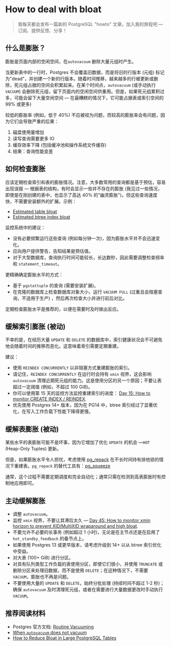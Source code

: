 # How to deal with bloat

>我每天都会发布一篇新的 PostgreSQL "howto" 文章。加入我的旅程吧 — 订阅、提供反馈、分享！

## 什么是膨胀？

膨胀是页面内部的空闲空间，在`autovacuum` 删除大量元组时产生。

当更新表中的一行时，Postgres 不会覆盖旧数据，而是将旧的行版本 (元组) 标记为"dead"，并创建一个新的行版本。随着时间推移，越来越多的行被更新或删除，死元组占据的空间会积累起来。在某个时间点，`autovacuum` (或手动执行 `VACUUM`) 会删除死元组，留下页面内的空闲空间供重用。但是，如果死元组累积过多，可能会留下大量空闲空间 — 在最糟糕的情况下，它可能占据表或索引空间的 99% 或更多)

较低的膨胀率 (例如，低于 40%) 不应被视为问题，而较高的膨胀率会有问题，因为它们会导致严重的后果：

1. 磁盘使用量增加
2. 读写查询需要更多 IO
3. 缓存效率下降 (包括缓冲池和操作系统文件缓存)
4. 结果：查询性能变差

## 如何检查膨胀

应该定期检查索引和表的膨胀情况。注意，大多数常用的查询都是基于预估，容易出现误报 — 根据表的结构，有时会显示一些并不存在的膨胀 (我见过一些情况，即使是在刚创建的表中，也显示了高达 40% 的"幽灵膨胀")。但这些查询速度快，不需要安装额外的扩展。示例：

- [Estimated table bloat](https://github.com/NikolayS/postgres_dba/blob/master/sql/b1_table_estimation.sql)
- [Estimated btree index bloat](https://github.com/NikolayS/postgres_dba/blob/master/sql/b2_btree_estimation.sql)

监控系统中的建议：

- 没有必要频繁运行这些查询 (例如每分钟一次)，因为膨胀水平并不会迅速变化。
- 应向用户提供警告，告知结果是预估值。
- 对于大型数据库，查询执行时间可能较长，长达数秒，因此需要调整检查频率和 `statement_timeout`。

更精确确定膨胀水平的方式：

- 基于 `pgstattuple` 的查询 (需要安装扩展)。
- 在克隆的数据库上检查数据库对象大小，运行 `VACUUM FULL` (过重且会阻塞查询，不适用于生产) ，然后再次检查大小并进行前后对比。

定期检查膨胀水平是推荐的，以便在需要时及时做出反应。

## 缓解索引膨胀 (被动)

不幸的是，在经历大量 `UPDATE` 和 `DELETE` 的数据库中，索引健康状况会不可避免地会随着时间的推移而恶化。这意味着索引需要定期重建。

建议：

- 使用 `REINDEX CONCURRENTLY` 以非阻塞方式重建膨胀的索引。
- 请记住，`REINDEX CONCURRENTLY` 在运行时会持有 `xmin` 视界，这会影响 `autovacuum` 清理近期死元组的能力。这是使用分区的另一个原因；不要让表超过一定阈值 (例如，不超过 100 GiB)。
- 你可以使用第 15 天的监控方法监控重建索引的进度： [Day 15: How to monitor CREATE INDEX / REINDEX]().
- 优先使用 Postgres 14+ 版本，因为在 PG14 中，btree 索引经过了显著优化，在写入工作负载下性能下降得更慢。

## 缓解表膨胀 (被动)

某些水平的表膨胀可能不是坏事，因为它增加了优化 `UPDATE` 的机会 —`HOT` (Heap-Only Tuples) 更新。

但是，如果膨胀水平令人担忧，考虑使用 [pg_repack](https://github.com/reorg/pg_repack) 在不长时间持有排他锁的情况下重建表。`pg_repack` 的替代工具有：[pg_squeeze](https://github.com/cybertec-postgresql/pg_squeeze)

通常，这个过程不需要定期调度和完全自动化；通常只需在检测到高表膨胀时有控制地应用即可。

## 主动缓解膨胀

- 调整 `autovacuum`。
- 监控 `xmin` 视界，不要让其滞后太久 — [Day 45: How to monitor xmin horizon to prevent XID/MultiXID wraparound and high bloat]().
- 不要允许不必要的长事务 (例如超过 1 小时)，无论是在主节点还是在启用了 `hot_standby_feedback` 的备节点上。
- 如果使用 Postgres 13 或更早版本，请考虑升级到 14+ 以从 btree 索引优化中受益。
- 对大表 (100+ GiB) 进行分区。
- 对具有队列类型工作负载的表使用分区，即使它们很小，并使用 `TRUNCATE` 或删除分区来处理旧数据，而不是使用 `DELETE`；在这种情况下，不需要 `VACUUM`，膨胀也不再是问题。
- 不要使用大量的 `UPDATE` 和 `DELETE`，始终分批处理 (持续时间不超过 1-2 秒)；确保 `autovacuum` 及时清理死元组，或者在需要进行大量数据更改时手动执行 `VACUUM`。

## 推荐阅读材料

- Postgres 官方文档: [Routine Vacuuming](https://postgresql.org/docs/current/routine-vacuuming.html)
- [When `autovacuum` does not vacuum](https://2ndquadrant.com/en/blog/when-`autovacuum`-does-not-vacuum/)
- [How to Reduce Bloat in Large PostgreSQL Tables](https://timescale.com/learn/how-to-reduce-bloat-in-large-postgresql-tables/)